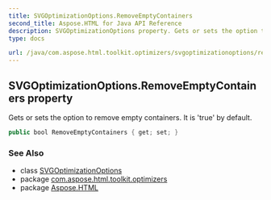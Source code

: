 ```yaml
---
title: SVGOptimizationOptions.RemoveEmptyContainers
second_title: Aspose.HTML for Java API Reference
description: SVGOptimizationOptions property. Gets or sets the option to remove empty containers. It is true by default
type: docs

url: /java/com.aspose.html.toolkit.optimizers/svgoptimizationoptions/removeemptycontainers/
---
```

## SVGOptimizationOptions.RemoveEmptyContainers property

Gets or sets the option to remove empty containers. It is 'true' by default.

```java
public bool RemoveEmptyContainers { get; set; }
```

### See Also

* class [SVGOptimizationOptions](../)
* package [com.aspose.html.toolkit.optimizers](../../../com.aspose.html.toolkit.optimizers/)
* package [Aspose.HTML](../../../)
